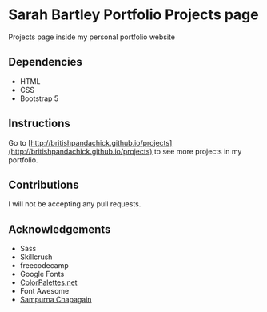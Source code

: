 # Sarah Bartley Portfolio Projects page 
Projects page inside my personal portfolio website 

## Dependencies 
* HTML 
* CSS 
* Bootstrap 5 

## Instructions 
Go to [http://britishpandachick.github.io/projects](http://britishpandachick.github.io/projects) to see more projects in my portfolio.

## Contributions 
I will not be accepting any pull requests.

## Acknowledgements 
* Sass
* Skillcrush
* freecodecamp
* Google Fonts 
* [ColorPalettes.net](https://colorpalettes.net/color-palette-2151/)
* Font Awesome
* [Sampurna Chapagain](https://www.freecodecamp.org/news/how-to-create-a-portfolio-website-using-html-css-javascript-and-bootstrap/)